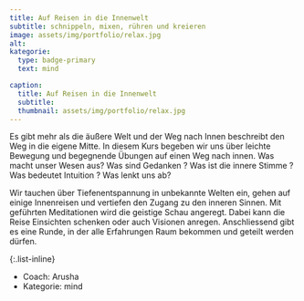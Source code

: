 ```yaml
---
title: Auf Reisen in die Innenwelt
subtitle: schnippeln, mixen, rühren und kreieren
image: assets/img/portfolio/relax.jpg
alt:
kategorie:
  type: badge-primary
  text: mind

caption:
  title: Auf Reisen in die Innenwelt
  subtitle:
  thumbnail: assets/img/portfolio/relax.jpg
---
```



Es gibt mehr als die äußere Welt und der Weg nach Innen beschreibt den Weg in die eigene Mitte.
In diesem Kurs begeben wir uns über leichte Bewegung und begegnende Übungen auf einen Weg
nach innen. Was macht unser Wesen aus? Was sind Gedanken ? Was ist die innere Stimme ? Was
bedeutet Intuition ? Was lenkt uns ab?

Wir tauchen über Tiefenentspannung in unbekannte Welten ein, gehen auf einige Innenreisen und
vertiefen den Zugang zu den inneren Sinnen. Mit geführten Meditationen wird die geistige Schau
angeregt. Dabei kann die Reise Einsichten schenken oder auch Visionen anregen.
Anschliessend gibt es eine Runde, in der alle Erfahrungen Raum bekommen und geteilt werden
dürfen.

{:.list-inline}
- Coach: Arusha
- Kategorie: mind
